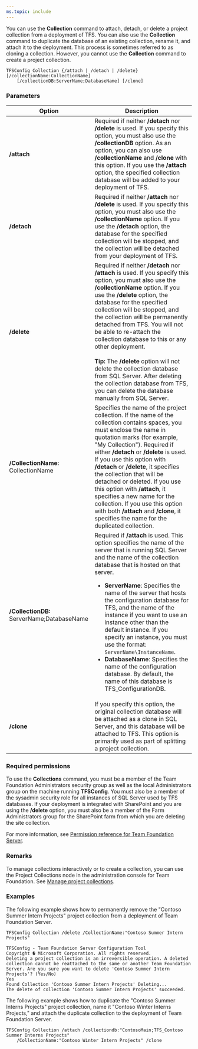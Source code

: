 ```yaml
---
ms.topic: include
---
```


You can use the **Collection** command to attach, detach, or delete a project collection from a deployment of TFS.
You can also use the **Collection** command to duplicate the database of an existing collection, rename it, and attach it to the deployment.
This process is sometimes referred to as cloning a collection.
However, you cannot use the **Collection** command to create a project collection.

	TFSConfig Collection {/attach | /detach | /delete} [/collectionName:CollectionName]
		[/collectionDB:ServerName;DatabaseName] [/clone]

### Parameters

<table>
	<thead>
		<tr>
			<th>Option</th>
			<th>Description</th>
		</tr>
	</thead>
	<tbody>
		<tr>
			<td><strong>/attach</strong></td>
			<td>
				Required if neither <strong>/detach</strong> nor <strong>/delete</strong> is used.
				If you specify this option, you must also use the <strong>/collectionDB</strong> option.
				As an option, you can also use <strong>/collectionName</strong> and <strong>/clone</strong> with this option.
				If you use the <strong>/attach</strong> option, the specified collection database will be added to your deployment of TFS.
			</td>
		</tr>
		<tr>
			<td><strong>/detach</strong></td>
			<td>
				Required if neither <strong>/attach</strong> nor <strong>/delete</strong> is used.
				If you specify this option, you must also use the <strong>/collectionName</strong> option.
				If you use the <strong>/detach</strong> option, the database for the specified collection will be stopped, and the collection will be detached from your deployment of TFS.
			</td>
		</tr>
		<tr>
			<td><strong>/delete</strong></td>
			<td>
				Required if neither <strong>/detach</strong> nor <strong>/attach</strong> is used.
				If you specify this option, you must also use the <strong>/collectionName</strong> option.
				If you use the <strong>/delete</strong> option, the database for the specified collection will be stopped, and the collection will be permanently detached from TFS.
				You will not be able to re-attach the collection database to this or any other deployment.<br /><br />
				<strong>Tip:</strong> The <strong>/delete</strong> option will not delete the collection database from SQL Server.
				After deleting the collection database from TFS, you can delete the database manually from SQL Server.
			</td>
		</tr>
		<tr>
			<td><strong>/CollectionName:</strong> CollectionName</td>
			<td>
				Specifies the name of the project collection. If the name of the collection contains spaces, you must enclose the name in quotation marks (for example, &quot;My Collection&quot;).
				Required if either <strong>/detach</strong> or <strong>/delete</strong> is used.
				If you use this option with <strong>/detach</strong> or <strong>/delete</strong>, it specifies the collection that will be detached or deleted.
				If you use this option with <strong>/attach</strong>, it specifies a new name for the collection.
				If you use this option with both <strong>/attach</strong> and <strong>/clone</strong>, it specifies the name for the duplicated collection.
			</td>
		</tr>
		<tr>
			<td><strong>/CollectionDB:</strong> ServerName;DatabaseName</td>
			<td>
				Required if <strong>/attach</strong> is used.
				This option specifies the name of the server that is running SQL Server and the name of the collection database that is hosted on that server.
				<ul>
					<li>
						<strong>ServerName</strong>: Specifies the name of the server that hosts the configuration database for TFS,
						and the name of the instance if you want to use an instance other than the default instance.
                        If you specify an instance, you must use the format: <code>ServerName\InstanceName</code>.
					</li>
					<li>
						<strong>DatabaseName</strong>: Specifies the name of the configuration database. By default, the name of this database is TFS_ConfigurationDB.
					</li>
				</ul>
			</td>
		</tr>
		<tr>
			<td><strong>/clone</strong></td>
			<td>
				If you specify this option, the original collection database will be attached as a clone in SQL Server,
				and this database will be attached to TFS. This option is primarily used as part of splitting a project collection.
			</td>
		</tr>
	</tbody>
</table>

### Required permissions

To use the **Collections** command, you must be a member of the Team Foundation Administrators security group as well as the local Administrators group on the machine running **TFSConfig**. You must also be a member of the sysadmin security role for all instances of SQL Server used by TFS databases. If your deployment is integrated with SharePoint and you are using the **/delete** option, you must also be a member of the Farm Administrators group for the SharePoint farm from which you are deleting the site collection. 

For more information, see [Permission reference for Team Foundation Server](/azure/devops/security/permissions).

### Remarks

To manage collections interactively or to create a collection, you can use the Project Collections node in the administration console for Team Foundation.
See [Manage project collections](https://msdn.microsoft.com/library/80848156-fa61-4f13-aea7-2bc47c59d9bf).

### Examples

The following example shows how to permanently remove the "Contoso Summer Intern Projects" project collection from a deployment of Team Foundation Server.

    TFSConfig Collection /delete /CollectionName:"Contoso Summer Intern Projects"

    TFSConfig - Team Foundation Server Configuration Tool
    Copyright � Microsoft Corporation. All rights reserved.
    Deleting a project collection is an irreversible operation. A deleted collection cannot be reattached to the same or another Team Foundation Server. Are you sure you want to delete 'Contoso Summer Intern Projects'? (Yes/No)
    Yes
    Found Collection 'Contoso Summer Intern Projects' Deleting...
    The delete of collection 'Contoso Summer Intern Projects' succeeded.

The following example shows how to duplicate the "Contoso Summer Interns Projects" project collection, name it "Contoso Winter Interns Projects," and attach the duplicate collection to the deployment of Team Foundation Server.

    TFSConfig Collection /attach /collectiondb:"ContosoMain;TFS_Contoso Summer Interns Projects"
		/CollectionName:"Contoso Winter Intern Projects" /clone